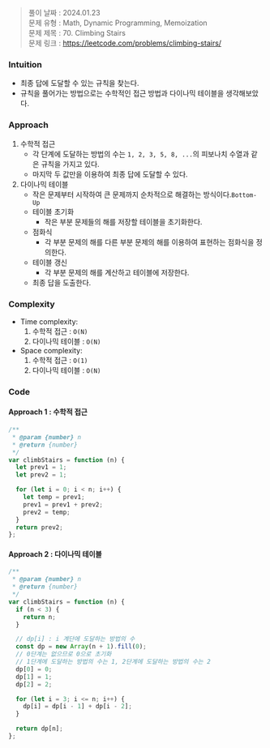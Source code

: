> 풀이 날짜 : 2024.01.23  
> 문제 유형 : Math, Dynamic Programming, Memoization  
> 문제 제목 : 70. Climbing Stairs  
> 문제 링크 : https://leetcode.com/problems/climbing-stairs/

### Intuition

- 최종 답에 도달할 수 있는 규칙을 찾는다.
- 규칙을 풀어가는 방법으로는 수학적인 접근 방법과 다이나믹 테이블을 생각해보았다.

### Approach

1. 수학적 접근
   - 각 단계에 도달하는 방법의 수는 `1, 2, 3, 5, 8, ...`의 피보나치 수열과 같은 규칙을 가지고 있다.
   - 마지막 두 값만을 이용하여 최종 답에 도달할 수 있다.
2. 다이나믹 테이블
   - 작은 문제부터 시작하여 큰 문제까지 순차적으로 해결하는 방식이다.`Bottom-Up`
   - 테이블 초기화
     - 작은 부분 문제들의 해를 저장할 테이블을 초기화한다.
   - 점화식
     - 각 부분 문제의 해를 다른 부분 문제의 해를 이용하여 표현하는 점화식을 정의한다.
   - 테이블 갱신
     - 각 부분 문제의 해를 계산하고 테이블에 저장한다.
   - 최종 답을 도출한다.

### Complexity

- Time complexity:
  1. 수학적 접근 : `O(N)`
  2. 다이나믹 테이블 : `O(N)`
- Space complexity:
  1. 수학적 접근 : `O(1)`
  2. 다이나믹 테이블 : `O(N)`

### Code

#### Approach 1 : 수학적 접근

```js
/**
 * @param {number} n
 * @return {number}
 */
var climbStairs = function (n) {
  let prev1 = 1;
  let prev2 = 1;

  for (let i = 0; i < n; i++) {
    let temp = prev1;
    prev1 = prev1 + prev2;
    prev2 = temp;
  }
  return prev2;
};
```

#### Approach 2 : 다이나믹 테이블

```js
/**
 * @param {number} n
 * @return {number}
 */
var climbStairs = function (n) {
  if (n < 3) {
    return n;
  }

  // dp[i] : i 계단에 도달하는 방법의 수
  const dp = new Array(n + 1).fill(0);
  // 0단계는 없으므로 0으로 초기화
  // 1단계에 도달하는 방법의 수는 1, 2단계에 도달하는 방법의 수는 2
  dp[0] = 0;
  dp[1] = 1;
  dp[2] = 2;

  for (let i = 3; i <= n; i++) {
    dp[i] = dp[i - 1] + dp[i - 2];
  }

  return dp[n];
};
```
